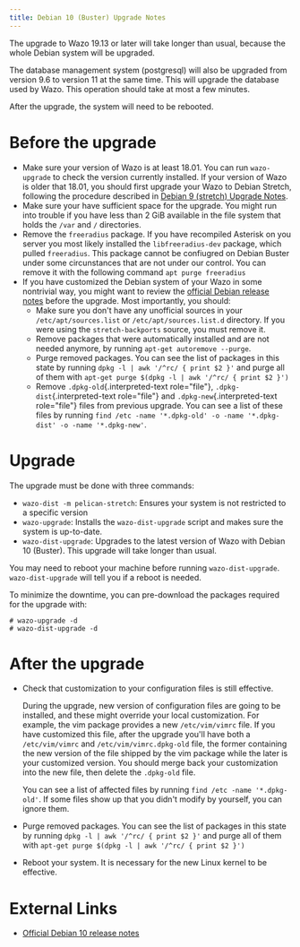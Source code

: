 ```yaml
---
title: Debian 10 (Buster) Upgrade Notes
---
```


The upgrade to Wazo 19.13 or later will take longer than usual, because
the whole Debian system will be upgraded.

The database management system (postgresql) will also be upgraded from
version 9.6 to version 11 at the same time. This will upgrade the
database used by Wazo. This operation should take at most a few minutes.

After the upgrade, the system will need to be rebooted.

Before the upgrade
==================

-   Make sure your version of Wazo is at least 18.01. You can run
    `wazo-upgrade` to check the version currently installed. If your
    version of Wazo is older that 18.01, you should first upgrade your
    Wazo to Debian Stretch, following the procedure described in
    [Debian 9 (stretch) Upgrade Notes](/uc-doc/upgrade/upgrade_notes_details/18-01/stretch).
-   Make sure your have sufficient space for the upgrade. You might run
    into trouble if you have less than 2 GiB available in the file
    system that holds the `/var` and
    `/` directories.
-   Remove the `freeradius` package. If you have recompiled Asterisk on
    you server you most likely installed the `libfreeradius-dev`
    package, which pulled `freeradius`. This package cannot be
    confiugred on Debian Buster under some circunstances that are not
    under our control. You can remove it with the following command
    `apt purge freeradius`
-   If you have customized the Debian system of your Wazo in some
    nontrivial way, you might want to review the [official Debian
    release notes](https://www.debian.org/releases/buster/releasenotes)
    before the upgrade. Most importantly, you should:
    -   Make sure you don\'t have any unofficial sources in your
        `/etc/apt/sources.list` or
        `/etc/apt/sources.list.d`
        directory. If you were using the `stretch-backports` source, you
        must remove it.
    -   Remove packages that were automatically installed and are not
        needed anymore, by running `apt-get autoremove --purge`.
    -   Purge removed packages. You can see the list of packages in this
        state by running `dpkg -l | awk '/^rc/ { print $2 }'` and purge
        all of them with
        `apt-get purge $(dpkg -l | awk '/^rc/ { print $2 }')`
    -   Remove `.dpkg-old`{.interpreted-text role="file"},
        `.dpkg-dist`{.interpreted-text role="file"} and
        `.dpkg-new`{.interpreted-text role="file"} files from previous
        upgrade. You can see a list of these files by running
        `find /etc -name '*.dpkg-old' -o -name '*.dpkg-dist' -o -name '*.dpkg-new'`.

Upgrade
=======

The upgrade must be done with three commands:

-   `wazo-dist -m pelican-stretch`: Ensures your system is not
    restricted to a specific version
-   `wazo-upgrade`: Installs the `wazo-dist-upgrade` script and makes
    sure the system is up-to-date.
-   `wazo-dist-upgrade`: Upgrades to the latest version of Wazo with
    Debian 10 (Buster). This upgrade will take longer than usual.

You may need to reboot your machine before running `wazo-dist-upgrade`.
`wazo-dist-upgrade` will tell you if a reboot is needed.

To minimize the downtime, you can pre-download the packages required for
the upgrade with:

```shell
# wazo-upgrade -d
# wazo-dist-upgrade -d
```

After the upgrade
=================

-   Check that customization to your configuration files is still
    effective.

    During the upgrade, new version of configuration files are going to
    be installed, and these might override your local customization. For
    example, the vim package provides a new
    `/etc/vim/vimrc` file. If you have
    customized this file, after the upgrade you\'ll have both a
    `/etc/vim/vimrc` and
    `/etc/vim/vimrc.dpkg-old` file, the
    former containing the new version of the file shipped by the vim
    package while the later is your customized version. You should merge
    back your customization into the new file, then delete the
    `.dpkg-old` file.

    You can see a list of affected files by running
    `find /etc -name '*.dpkg-old'`. If some files show up that you
    didn\'t modify by yourself, you can ignore them.

-   Purge removed packages. You can see the list of packages in this
    state by running `dpkg -l | awk '/^rc/ { print $2 }'` and purge all
    of them with `apt-get purge $(dpkg -l | awk '/^rc/ { print $2 }')`
-   Reboot your system. It is necessary for the new Linux kernel to be
    effective.

External Links
==============

-   [Official Debian 10 release
    notes](https://www.debian.org/releases/buster/releasenotes)
